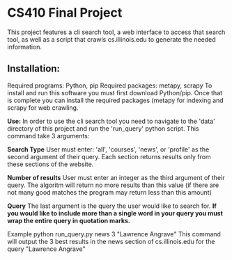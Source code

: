 # CS410 Final Project
This project features a cli search tool, a web interface to access that search tool, as well as a script that crawls cs.illinois.edu
to generate the needed information.

## Installation:
  Required programs: Python, pip
  Required packages: metapy, scrapy
  To install and run this software you must first download Python/pip. Once that is complete you can install the required packages (metapy   for indexing and scrapy for web crawling.
  
  **Use:**
  In order to use the cli search tool you need to navigate to the 'data' directory of this project and run the 'run_query' python script.
  This command take 3 arguments:
  
  **Search Type**
  User must enter: 'all', 'courses', 'news', or 'profile' as the second argument of their query. Each section returns results only from these sections of the website.
    
  **Number of results**
  User must enter an integer as the third argument of their query. The algoritm will return no more results than this value (if there are not many good matches the program may return less than this amount)
  
  **Query**
  The last argument is the query the user would like to search for. **If you would like to include more than a single word in your query you must wrap the entire query in quotation marks.**
  
  Example
  python run_query.py news 3 "Lawrence Angrave"
  This command will output the 3 best results in the news section of cs.illinois.edu for the query "Lawrence Angrave"

  
